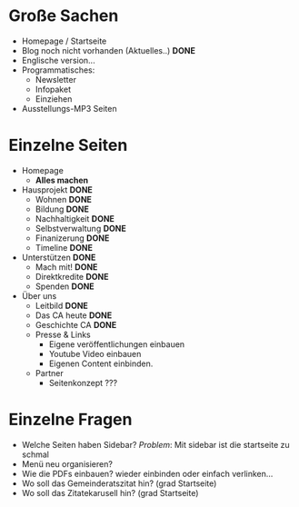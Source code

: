 # Große Sachen
* Homepage / Startseite
* Blog noch nicht vorhanden (Aktuelles..) __DONE__
* Englische version...
* Programmatisches:
    - Newsletter
    - Infopaket
    - Einziehen
* Ausstellungs-MP3 Seiten

# Einzelne Seiten
* Homepage
    - __Alles machen__
* Hausprojekt __DONE__
    * Wohnen __DONE__
    * Bildung __DONE__
    * Nachhaltigkeit __DONE__
    * Selbstverwaltung __DONE__
    * Finanizerung __DONE__
    * Timeline __DONE__
* Unterstützen __DONE__
    * Mach mit! __DONE__
    * Direktkredite __DONE__
    * Spenden __DONE__
* Über uns
    * Leitbild __DONE__
    * Das CA heute __DONE__
    * Geschichte CA __DONE__
    * Presse & Links
        - Eigene veröffentlichungen einbauen
        - Youtube Video einbauen
        - Eigenen Content einbinden.
    * Partner
        - Seitenkonzept ???

# Einzelne Fragen
* Welche Seiten haben Sidebar? _Problem_: Mit sidebar ist die startseite zu schmal
* Menü neu organisieren?
* Wie die PDFs einbauen? wieder einbinden oder einfach verlinken...
* Wo soll das Gemeinderatszitat hin? (grad Startseite)
* Wo soll das Zitatekarusell hin? (grad Startseite)